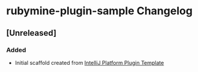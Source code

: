 <!-- Keep a Changelog guide -> https://keepachangelog.com -->

# rubymine-plugin-sample Changelog

## [Unreleased]
### Added
- Initial scaffold created from [IntelliJ Platform Plugin Template](https://github.com/JetBrains/intellij-platform-plugin-template)

